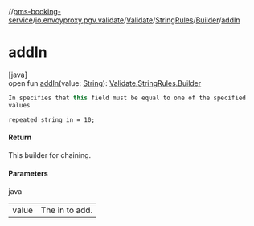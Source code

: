 //[pms-booking-service](../../../../../index.md)/[io.envoyproxy.pgv.validate](../../../index.md)/[Validate](../../index.md)/[StringRules](../index.md)/[Builder](index.md)/[addIn](add-in.md)

# addIn

[java]\
open fun [addIn](add-in.md)(value: [String](https://docs.oracle.com/en/java/javase/23/docs/api/java.base/java/lang/String.html)): [Validate.StringRules.Builder](index.md)

```kotlin
In specifies that this field must be equal to one of the specified
values

```
`repeated string in = 10;`

#### Return

This builder for chaining.

#### Parameters

java

| | |
|---|---|
| value | The in to add. |